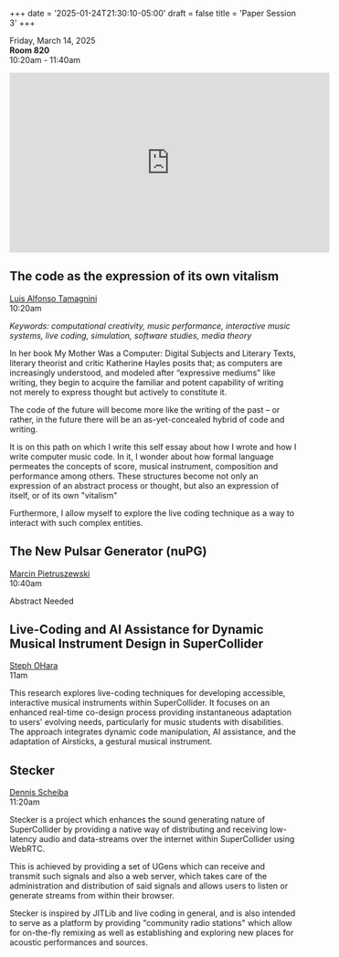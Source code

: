 
+++
date = '2025-01-24T21:30:10-05:00'
draft = false
title = 'Paper Session 3'
+++

Friday, March 14, 2025  
**Room 820**  
10:20am - 11:40am  

<iframe width="560" height="315" src="https://www.youtube-nocookie.com/embed/X8nk2uWSe0g?si=ekKEYvuPxezCnxOw" title="YouTube video player" frameborder="0" allow="accelerometer; autoplay; clipboard-write; encrypted-media; gyroscope; picture-in-picture; web-share" referrerpolicy="strict-origin-when-cross-origin" allowfullscreen></iframe>

## The code as the expression of its own vitalism

[Luis Alfonso Tamagnini](/bios/#luis-alfonso-tamagnini)  
10:20am

*Keywords: computational creativity, music performance, interactive music systems, live coding, simulation, software studies, media theory*

In her book My Mother Was a Computer: Digital Subjects and Literary Texts, literary theorist and critic Katherine Hayles posits that; as computers are increasingly understood, and modeled after “expressive mediums” like writing, they begin to acquire the familiar and potent capability of writing not merely to express thought but actively to constitute it.

The code of the future will become more like the writing of the past – or rather, in the future there will be an as-yet-concealed hybrid of code and writing.

It is on this path on which I write this self essay about how I wrote and how I write computer music code. In it, I wonder about how formal language permeates the concepts of score, musical instrument, composition and performance among others. These structures become not only an expression of an abstract process or thought, but also an expression of itself, or of its own "vitalism"

Furthermore, I allow myself to explore the live coding technique as a way to interact with such complex entities.

## The New Pulsar Generator (nuPG)

[Marcin Pietruszewski](/bios/#marcin-pietruszewski)  
10:40am

Abstract Needed

## Live-Coding and AI Assistance for Dynamic Musical Instrument Design in SuperCollider

[Steph OHara](/bios/#steph-ohara)  
11am

This research explores live-coding techniques for developing accessible, interactive musical instruments within SuperCollider. It focuses on an enhanced real-time co-design process providing instantaneous adaptation to users' evolving needs, particularly for music students with disabilities. The approach integrates dynamic code manipulation, AI assistance, and the adaptation of Airsticks, a gestural musical instrument.

## Stecker

[Dennis Scheiba](/bios/#dennis-scheiba)  
11:20am

Stecker is a project which enhances the sound generating nature of SuperCollider by providing a native way of distributing and receiving low-latency audio and data-streams over the internet within SuperCollider using WebRTC.

This is achieved by providing a set of  UGens which can receive and transmit such signals and also a web server, which takes care of the administration and distribution of said signals and allows users to listen or generate streams from within their browser.

Stecker is inspired by JITLib and live coding in general, and is also intended to serve as a platform by providing "community radio stations" which allow for on-the-fly remixing as well as establishing and exploring new places for acoustic performances and sources.

